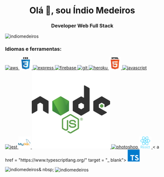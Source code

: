 <h1 align = "center"> Olá 👋, sou Índio Medeiros </h1>
<h3 align = "center"> Developer Web Full Stack </h3>

<p align = "left"> <img src = "https : //komarev.com/ghpvc/? username = indiomedeiros & label = Profile% 20views & color = 0e75b6 & style = flat "alt =" indiomedeiros "/> </p>


<h3 align =" left "> Idiomas e ferramentas: </h3>
<p align = "left"> <a href="https://aws.amazon.com" target="_blank"> <img src = "https://raw.githubusercontent.com/devicons/devicon/master/ icons / amazonwebservices / amazonwebservices-original-wordmark.svg "alt =" aws "width =" 40 "height =" 40 "/> </a> <a href =" https://www.w3schools.com/css/ "target =" _ blank "> <img src =" https://raw.githubusercontent.com/devicons/devicon/master/icons/css3/css3-original-wordmark.svg "alt =" css3 "width =" 40 " height = "40" /> </a> <a href="https://expressjs.com" target="_blank"> <img src = "https: //raw.githubusercontent.com / devicons / devicon / master / icons / express / express-original-wordmark.svg "alt =" express "width =" 40 "height =" 40 "/> </a> <a href =" https: // firebase.google.com/ "target =" _ blank "> <img src =" https://www.vectorlogo.zone/logos/firebase/firebase-icon.svg "alt =" firebase "width =" 40 "height = "40" /> </a> <a href="https://git-scm.com/" target="_blank"> <img src = "https://www.vectorlogo.zone/logos/git- scm / git-scm-icon.svg "alt =" git "width =" 40 "height =" 40 "/> </a> <a href="https://heroku.com" target="_blank"> <img src = "https: // www.vectorlogo.zone/logos/heroku/heroku-icon.svg "alt =" heroku "width =" 40 "height =" 40 "/> </a> <a href =" https://www.w3.org/ html / "target =" _ blank "> <img src =" https://raw.githubusercontent.com/devicons/devicon/master/icons/html5/html5-original-wordmark.svg "alt =" html5 "width =" 40 "height =" 40 "/> </a> <a href="https://developer.mozilla.org/en-US/docs/Web/JavaScript" target="_blank"> <img src =" https : //raw.githubusercontent.com/devicons/devicon/master/icons/javascript/javascript-original.svg "alt =" javascript "width =" 40 "height =" 40 "/> </a> <a href = "https://jestjs.io "target =" _ blank "> <img src =" https://www.vectorlogo.zone/logos/jestjsio/jestjsio-icon.svg "alt =" jest "width =" 40 "height =" 40 "/> </a> <a href="https://www.mysql.com/" target="_blank"> <img src =" https://raw.githubusercontent.com/devicons/devicon/master /icons/mysql/mysql-original-wordmark.svg "alt =" mysql "width =" 40 "height =" 40 "/> </a> <a href =" https://nodejs.org "target =" _blank "> <img src =" https://raw.githubusercontent.com/devicons/devicon/master/icons/nodejs/nodejs-original-wordmark.svg "alt =" nodejs "largura =" 40 "altura =" 40 "/> </a> <a href="https://www.photoshop.com/en" target="_blank"> <img src = "https://raw.githubusercontent.com/devicons/devicon/master/icons/photoshop/photoshop- line.svg "alt =" photoshop "width =" 40 "height =" 40 "/> </a> <a href="https://reactjs.org/" target="_blank"> <img src =" https://raw.githubusercontent.com/devicons/devicon/master/icons/react/react-original-wordmark.svg "alt =" react "width =" 40 "height =" 40 "/> </a> < a href = "https://www.typescriptlang.org/" target = "_ blank"> <img src = "https://raw.githubusercontent.com/devicons/devicon/master/icons/typescript/typescript-original.svg "alt =" typescript "largura =" 40 "height =" 40 "/> </a> </p>




<p> <img align = "left" src = "https://github-readme-stats.vercel.app/api/top-langs?username=indiomedeiros&show_icons=true&locale=en&layout=compact" alt = "indiomedeiros" /> </p>

<p> & nbsp; <img align = "center" src = "https://github-readme-stats.vercel.app/api?username=indiomedeiros&show_icons=true&locale=en" alt = "indiomedeiros" /> </p>

